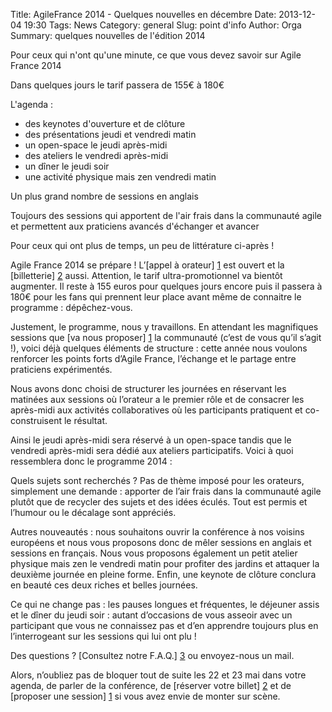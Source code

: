 Title: AgileFrance 2014 - Quelques nouvelles en décembre
Date: 2013-12-04 19:30
Tags: News
Category: general
Slug: point d'info
Author: Orga
Summary: quelques nouvelles de l'édition 2014

Pour ceux qui n'ont qu'une minute, ce que vous devez savoir sur Agile France 2014

Dans quelques jours le tarif passera de 155€ à 180€

L'agenda :

* des keynotes d'ouverture et de clôture
* des présentations jeudi et vendredi matin
* un open-space le jeudi après-midi
* des ateliers le vendredi après-midi
* un dîner le jeudi soir
* une activité physique mais zen vendredi matin

Un plus grand nombre de sessions en anglais

Toujours des sessions qui apportent de l'air frais dans la communauté agile et permettent aux praticiens avancés d'échanger et avancer


Pour ceux qui ont plus de temps, un peu de littérature ci-après !

Agile France 2014 se prépare ! L’[appel à orateur] [1] est ouvert et la [billetterie] [2] aussi. Attention, le tarif ultra-promotionnel va bientôt augmenter. Il reste à 155 euros pour quelques jours encore puis il passera à 180€ pour les fans qui prennent leur place avant même de connaitre le programme : dépêchez-vous.

Justement, le programme, nous y travaillons. En attendant les magnifiques sessions que [va nous proposer] [1] la communauté (c’est de vous qu’il s’agit !), voici déjà quelques éléments de structure : cette année nous voulons renforcer les points forts d’Agile France, l’échange et le partage entre praticiens expérimentés.

Nous avons donc choisi de structurer les journées en réservant les matinées aux sessions où l’orateur a le premier rôle et de consacrer les après-midi aux activités collaboratives où les participants pratiquent et co-construisent le résultat.

Ainsi le jeudi après-midi sera réservé à un open-space tandis que le vendredi après-midi sera dédié aux ateliers participatifs. Voici à quoi ressemblera donc le programme 2014 : 

Quels sujets sont recherchés ?
Pas de thème imposé pour les orateurs, simplement une demande : apporter de l’air frais dans la communauté agile plutôt que de recycler des sujets et des idées éculés. Tout est permis et l’humour ou le décalage sont appréciés. 

Autres nouveautés : nous souhaitons ouvrir la conférence à nos voisins européens et nous vous proposons donc de mêler sessions en anglais et sessions en français. Nous vous proposons également un petit atelier physique mais zen le vendredi matin pour profiter des jardins et attaquer la deuxième journée en pleine forme. Enfin, une keynote de clôture conclura en beauté ces deux riches et belles journées.

Ce qui ne change pas : les pauses longues et fréquentes, le déjeuner assis et le dîner du jeudi soir : autant d’occasions de vous asseoir avec un participant que vous ne connaissez pas et d’en apprendre toujours plus en l’interrogeant sur les sessions qui lui ont plu !

Des questions ? [Consultez notre F.A.Q.] [3] ou envoyez-nous un mail.

Alors, n’oubliez pas de bloquer tout de suite les 22 et 23 mai dans votre agenda, de parler de la conférence, de [réserver votre billet] [2] et de [proposer une session] [1] si vous avez envie de monter sur scène.


[1]:http://call4paper-agileconf.herokuapp.com/
[2]:http://www.conference-agile.fr/index.html
[3]:http://www.conference-agile.fr/pages/faq.html
[4]:mailto:contact@conference-agile.fr
